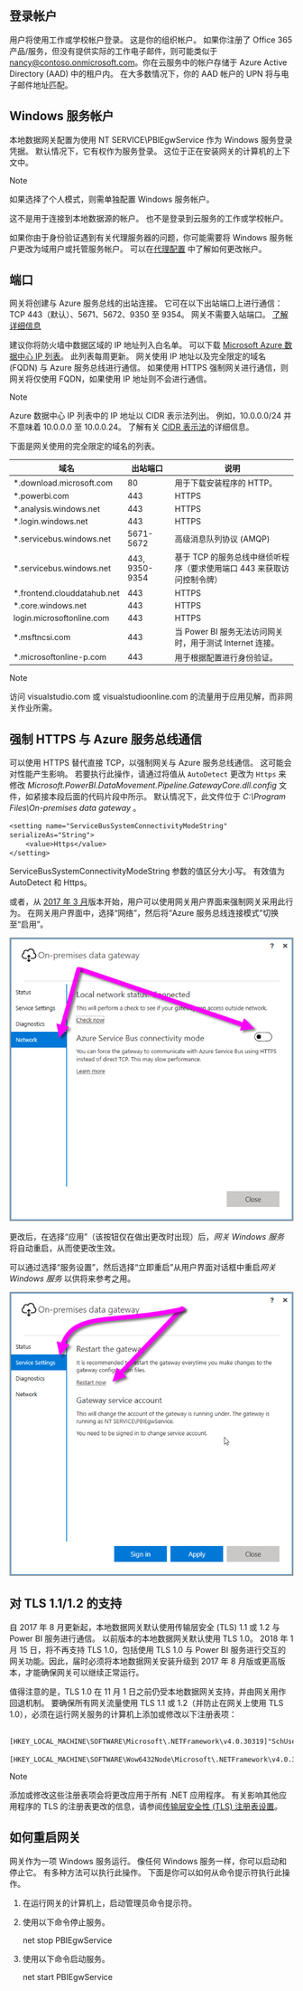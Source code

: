 ## <a name="sign-in-account"></a>登录帐户
用户将使用工作或学校帐户登录。 这是你的组织帐户。 如果你注册了 Office 365 产品/服务，但没有提供实际的工作电子邮件，则可能类似于 nancy@contoso.onmicrosoft.com。你在云服务中的帐户存储于 Azure Active Directory (AAD) 中的租户内。 在大多数情况下，你的 AAD 帐户的 UPN 将与电子邮件地址匹配。

## <a name="windows-service-account"></a>Windows 服务帐户
本地数据网关配置为使用 NT SERVICE\PBIEgwService 作为 Windows 服务登录凭据。 默认情况下，它有权作为服务登录。 这位于正在安装网关的计算机的上下文中。

> [!NOTE]
> 如果选择了个人模式，则需单独配置 Windows 服务帐户。
> 
> 

这不是用于连接到本地数据源的帐户。  也不是登录到云服务的工作或学校帐户。

如果你由于身份验证遇到有关代理服务器的问题，你可能需要将 Windows 服务帐户更改为域用户或托管服务帐户。 可以在[代理配置](../service-gateway-proxy.md#changing-the-gateway-service-account-to-a-domain-user) 中了解如何更改帐户。

## <a name="ports"></a>端口
网关将创建与 Azure 服务总线的出站连接。 它可在以下出站端口上进行通信：TCP 443（默认）、5671、5672、9350 至 9354。  网关不需要入站端口。 [了解详细信息](https://azure.microsoft.com/documentation/articles/service-bus-fundamentals-hybrid-solutions/)

建议你将防火墙中数据区域的 IP 地址列入白名单。 可以下载 [Microsoft Azure 数据中心 IP 列表](https://www.microsoft.com/download/details.aspx?id=41653)。 此列表每周更新。 网关使用 IP 地址以及完全限定的域名 (FQDN) 与 Azure 服务总线进行通信。 如果使用 HTTPS 强制网关进行通信，则网关将仅使用 FQDN，如果使用 IP 地址则不会进行通信。

> [!NOTE]
> Azure 数据中心 IP 列表中的 IP 地址以 CIDR 表示法列出。 例如，10.0.0.0/24 并不意味着 10.0.0.0 至 10.0.0.24。 了解有关 [CIDR 表示法](http://whatismyipaddress.com/cidr)的详细信息。
> 
> 

下面是网关使用的完全限定的域名的列表。

| 域名 | 出站端口 | 说明 |
| --- | --- | --- |
| *.download.microsoft.com |80 |用于下载安装程序的 HTTP。 |
| *.powerbi.com |443 |HTTPS |
| *.analysis.windows.net |443 |HTTPS |
| *.login.windows.net |443 |HTTPS |
| *.servicebus.windows.net |5671-5672 |高级消息队列协议 (AMQP) |
| *.servicebus.windows.net |443, 9350-9354 |基于 TCP 的服务总线中继侦听程序（要求使用端口 443 来获取访问控制令牌） |
| *.frontend.clouddatahub.net |443 |HTTPS |
| *.core.windows.net |443 |HTTPS |
| login.microsoftonline.com |443 |HTTPS |
| *.msftncsi.com |443 |当 Power BI 服务无法访问网关时，用于测试 Internet 连接。 |
| *.microsoftonline-p.com |443 |用于根据配置进行身份验证。 |

> [!NOTE]
> 访问 visualstudio.com 或 visualstudioonline.com 的流量用于应用见解，而非网关作业所需。
> 
> 

## <a name="forcing-https-communication-with-azure-service-bus"></a>强制 HTTPS 与 Azure 服务总线通信
可以使用 HTTPS 替代直接 TCP，以强制网关与 Azure 服务总线通信。 这可能会对性能产生影响。 若要执行此操作，请通过将值从 `AutoDetect` 更改为 `Https` 来修改 *Microsoft.PowerBI.DataMovement.Pipeline.GatewayCore.dll.config* 文件，如紧接本段后面的代码片段中所示。 默认情况下，此文件位于 *C:\Program Files\On-premises data gateway* 。

```
<setting name="ServiceBusSystemConnectivityModeString" serializeAs="String">
    <value>Https</value>
</setting>
```

ServiceBusSystemConnectivityModeString 参数的值区分大小写。 有效值为 AutoDetect 和 Https。

或者，从 [2017 年 3 月](https://powerbi.microsoft.com/blog/power-bi-gateways-march-update/)版本开始，用户可以使用网关用户界面来强制网关采用此行为。 在网关用户界面中，选择“网络”，然后将“Azure 服务总线连接模式”切换至“启用”。

![](./media/gateway-onprem-accounts-ports-more/gw-onprem_01.png)

更改后，在选择“应用”（该按钮仅在做出更改时出现）后，*网关 Windows 服务* 将自动重启，从而使更改生效。

可以通过选择“服务设置”，然后选择“立即重启”从用户界面对话框中重启*网关 Windows 服务* 以供将来参考之用。

![](./media/gateway-onprem-accounts-ports-more/gw-onprem_02.png)

## <a name="support-for-tls-1112"></a>对 TLS 1.1/1.2 的支持
自 2017 年 8 月更新起，本地数据网关默认使用传输层安全 (TLS) 1.1 或 1.2 与 Power BI 服务进行通信。 以前版本的本地数据网关默认使用 TLS 1.0。 2018 年 1 月 15 日，将不再支持 TLS 1.0，包括使用 TLS 1.0 与 Power BI 服务进行交互的网关功能。因此，届时必须将本地数据网关安装升级到 2017 年 8 月版或更高版本，才能确保网关可以继续正常运行。

值得注意的是，TLS 1.0 在 11 月 1 日之前仍受本地数据网关支持，并由网关用作回退机制。 要确保所有网关流量使用 TLS 1.1 或 1.2（并防止在网关上使用 TLS 1.0），必须在运行网关服务的计算机上添加或修改以下注册表项：

        [HKEY_LOCAL_MACHINE\SOFTWARE\Microsoft\.NETFramework\v4.0.30319]"SchUseStrongCrypto"=dword:00000001
        [HKEY_LOCAL_MACHINE\SOFTWARE\Wow6432Node\Microsoft\.NETFramework\v4.0.30319]"SchUseStrongCrypto"=dword:00000001

> [!NOTE]
> 添加或修改这些注册表项会将更改应用于所有 .NET 应用程序。 有关影响其他应用程序的 TLS 的注册表更改的信息，请参阅[传输层安全性 (TLS) 注册表设置](https://docs.microsoft.com/windows-server/security/tls/tls-registry-settings)。
> 
> 

## <a name="how-to-restart-the-gateway"></a>如何重启网关
网关作为一项 Windows 服务运行。 像任何 Windows 服务一样，你可以启动和停止它。 有多种方法可以执行此操作。 下面是你可以如何从命令提示符执行此操作。

1. 在运行网关的计算机上，启动管理员命令提示符。
2. 使用以下命令停止服务。
   
   net stop PBIEgwService
3. 使用以下命令启动服务。
   
   net start PBIEgwService

